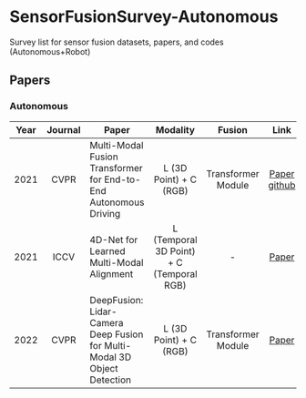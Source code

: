 # SensorFusionSurvey-Autonomous
Survey list for sensor fusion datasets, papers, and codes (Autonomous+Robot)

<!--Paper-->
## Papers
### Autonomous
| Year | Journal | Paper | Modality | Fusion | Link | Remarks | Read |
| :----: | :----: | ---- | :----: | :----: | :----: | ---- | ---- |
| 2021 | CVPR | Multi-Modal Fusion Transformer for End-to-End Autonomous Driving | L (3D Point) + C (RGB)  | Transformer Module | [Paper](https://openaccess.thecvf.com/content/CVPR2021/html/Prakash_Multi-Modal_Fusion_Transformer_for_End-to-End_Autonomous_Driving_CVPR_2021_paper.html) [github](https://github.com/autonomousvision/transfuser) | <img src="https://img.shields.io/badge/Institution-Max Planck Institute-brightgreen"/> <img src="https://img.shields.io/badge/Dataset-Waymo Open-brightgreen"/> | <img src="https://img.shields.io/badge/Read-O-blue"/> |
| 2021 | ICCV | 4D-Net for Learned Multi-Modal Alignment | L (Temporal 3D Point) + C (Temporal RGB)  | - | [Paper](https://openaccess.thecvf.com/content/ICCV2021/papers/Piergiovanni_4D-Net_for_Learned_Multi-Modal_Alignment_ICCV_2021_paper.pdf) | <img src="https://img.shields.io/badge/Institution-Google Research-brightgreen"/> <img src="https://img.shields.io/badge/Dataset-CARLA-brightgreen"/> | <img src="https://img.shields.io/badge/Read-N-yellow"/> |
| 2022 | CVPR | DeepFusion: Lidar-Camera Deep Fusion for Multi-Modal 3D Object Detection | L (3D Point) + C (RGB)  | Transformer Module | [Paper](https://arxiv.org/pdf/2203.08195.pdf) | <img src="https://img.shields.io/badge/Institution-Google Research-brightgreen"/> <img src="https://img.shields.io/badge/Dataset-Waymo Open-brightgreen"/> | <img src="https://img.shields.io/badge/Read-O-blue"/> |

